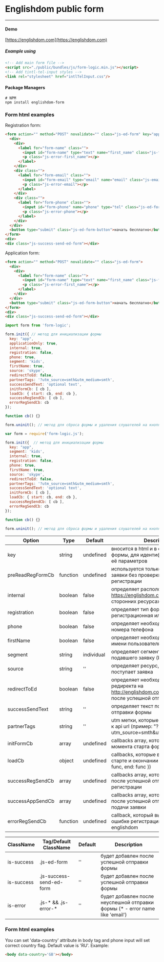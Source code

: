 # Englishdom public form
-------

#### Demo

[https://englishdom.com](https://englishdom.com)

##### Example using

```html
<!-- Add main form file -->
<script src="./public/bundles/js/form-logic.min.js"></script>
<!-- Add tintl-tel-input styles -->
<link rel="stylesheet" href="intlTelInput.css"/>
```

#### Package Managers

```
# NPM
npm install englishdom-form
```

### Form html examples

Registration form:

```html
<form action="" method="POST" novalidate="" class="js-ed-form" key="app">
  <div>
    <div>
      <label for="form-name" class="">
        <input id="form-name" type="text" name="first_name" class="js-first_name" placeholder="Имя*" maxlength="25" />
        <p class="js-error-first_name"></p>
      </label>
    </div>
    <div class="">
      <label for="form-email" class="">
        <input id="form-email" type="email" name="email" class="js-email" placeholder="Email*" />
        <p class="js-error-email"></p>
      </label>
    </div>
    <div class="">
      <label for="form-phone" class="">
        <input id="form-phone" name="phone" type="tel" class="js-ed-form-tel-number js-phone" autocomplete="off" />
        <p class="js-error-phone"></p>
      </label>
    </div>
  </div>
  <button type="submit" class="js-ed-form-button">начать бесплатно</button>
</form>
<div>
<div class="js-success-send-ed-form"></div>
```

Application form:

```html
<form action="" method="POST" novalidate="" class="js-ed-form">
  <div>
    <div>
      <label for="form-name" class="">
        <input id="form-name" type="text" name="first_name" class="js-first_name" placeholder="Имя*" maxlength="25" />
        <p class="js-error-first_name"></p>
      </label>
    </div>
  </div>
  <button type="submit" class="js-ed-form-button">начать бесплатно</button>
</form>
<div>
<div class="js-success-send-ed-form"></div>
```

```js
import form from 'form-logic';

form.init({ // метод для инициализации формы
  key: "app",
  applicationOnly: true,
  internal: true,
  registration: false,
  phone: true,
  segment: 'kids',
  firstName: true,
  source: 'skype',
  redirectToEd: false,
  partnerTags: '?utm_source=smth&utm_medium=smth',
  successSendText: 'optional text',
  initFormCb: [ cb ],
  loadCb: { start: cb, end: cb },
  successRegSendCb: [ cb ],
  errorRegSendCb: cb
});

function cb() {}

form.uninit(); // метод для сброса формы и удаления слушателей на кнопках
```

```js
var form = require('form-logic.js');

form.init({  // метод для инициализации формы
  key: "app",
  segment: 'kids',
  internal: true,
  registration: false,
  phone: true,
  firstName: true,
  source: 'skype',
  redirectToEd: false,
  partnerTags: '?utm_source=smth&utm_medium=smth',
  successSendText: 'optional text',
  initFormCb: [ cb ],
  loadCb: { start: cb, end: cb },
  successRegSendCb: [ cb ],
  errorRegSendCb: cb
});

function cb() {}

form.uninit(); // метод для сброса формы и удаления слушателей на кнопках
```

Option | Type | Default | Description
------ | ---- | ------- | -----------
key | string | undefined | вносится в html и в config вызова формы, для идентификации формы и её параметров
preReadRegFormCb | function | undefined | используется только для отправки заявки без проверки на ошибки регистрации
internal | boolean | false | определяет расположение формы на https://englishdom.com или на сторонних ресурсах
registration | boolean | false | определяет тип формы - регистрационная или нет
phone | boolean | false | определяет необходимость передачи номера телефона
firstName | boolean | false | определяет необходимость передачи имени пользователя
segment | string | individual | определяет сегмент студента, подавшего заявку (kids / b2b)
source | string | '' | определяет ресурс, с которого поступает заявка
redirectToEd | boolean | false | определяет необходимость редиректа на http://englishdom.com/home/user/login после успешной отправки формы
successSendText | string | '' | определяет текст после успешной отправки формы
partnerTags | string | '' | utm метки, которые будут добавлены к api url (пример: "?utm_source=smth&utm_medium=smth")
initFormCb | array | undefined | callbacks array, которые вызываются в момента старта формы
loadCb | object | undefined | callbacks, которые вызываются на старте и окончании вызова api ({ start: func, end: func })
successRegSendCb | array | undefined | callbacks array, которые вызываются после успешной отправки формы регистрации
successAppSendCb | array | undefined | callbacks array, которые вызываются после успешной отправки формы подачи заявки
errorRegSendCb | function | undefined | callback, который вызывается при ошибке регистрации на сайте englishdom

ClassName | Tag/Default ClassName | Default | Description
------ | ---- | ------- | -----------
is-success | .js-ed-form | '' | будет добавлен после успешной отправки формы
is-success | .js-success-send-ed-form | '' |  будет добавлен после успешной отправки формы
is-error | .js-* && .js-error-* | '' | будет добавлен после неуспешной отправки формы (* - error name like 'email')

### Form html examples

You can set 'data-country' attribute in body tag and phone input will set correct country flag.
Default value is 'RU'. 
Example: 

```html
<body data-country='GB'></body>
```
